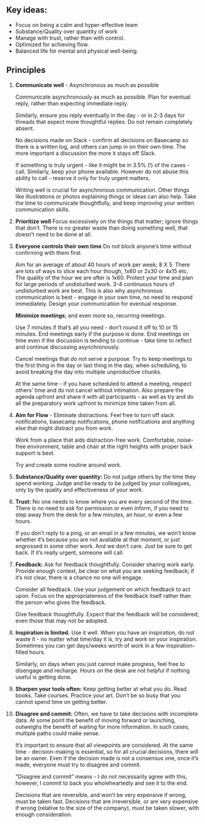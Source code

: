 ## Key ideas:
- Focus on being a calm and hyper-effective team
- Substance/Quality over quantity of work
- Manage with trust, rather than with control.
- Optimized for achieving flow.
- Balanced life for mental and physical well-being.


## Principles
1. **Communicate well** - Asynchronous as much as possible

	Communicate asynchronously as much as possible. Plan for eventual reply, rather than expecting immediate reply. 
	
	Similarly, ensure you reply eventually in the day - or in 2-3 days for threads that expect more thoughtful replies. Do not remain completely absent. 
	
	No decisions made on Slack - confirm all decisions on Basecamp so there is a written log, and others can jump in on their own time. The more important a discussion the more it stays off Slack.  
	
	If something is truly urgent - like it might be in 3.5% (!) of the cases - call. Similarly, keep your phone available. However do not abuse this ability to call - reserve it only for truly urgent matters. 
	
	Writing well is crucial for asynchronous communication. Other things like illustrations or photos explaining things or ideas can also help. Take the time to communicate thoughtfully, and keep improving your written communication skills. 


2. **Prioritize well** Focus excessively on the things that matter; ignore things that don’t. There is no greater waste than doing something well, that doesn’t need to be done at all. 

3. **Everyone controls their own time** Do not block anyone’s time without confirming with them first. 

	Aim for an average of about 40 hours of work per week; 8 X 5. 
	There are lots of ways to slice each hour though, 1x60 or 2x30 or 4x15 etc. The quality of the hour we are after is 1x60. 
	Protect your time and plan for large periods of undisturbed work. 3-4 continuous hours of undisturbed work are best. This is also why asynchronous communication is best - engage in your own time, no need to respond immediately. Design your communication for eventual response. 
	
	**Minimize meetings**; and even more so, recurring meetings. 
	
	Use 7 minutes if that’s all you need - don’t round it off to 10 or 15 minutes. End meetings early if the purpose is done. End meetings on time even if the discussion is tending to continue - take time to reflect and continue discussing asynchronously. 
	
	Cancel meetings that do not serve a purpose. Try to keep meetings to the first thing in the day or last thing in the day, when scheduling, to avoid breaking the day into multiple unproductive chunks. 
	
	At the same time - if you have scheduled to attend a meeting, respect others’ time and do not cancel without intimation. Also prepare the agenda upfront and share it with all participants - as well as try and do all the preparatory work upfront to minimize time taken from all. 

4. **Aim for Flow** -  Eliminate distractions. Feel free to turn off slack notifications, basecamp notifications, phone notifications and anything else that might distract you from work. 
	
	Work from a place that aids distraction-free work. Comfortable, noise-free environment, table and chair at the right heights with proper back support is best. 
	
	Try and create some routine around work. 

5. **Substance/Quality over quantity:** Do not judge others by the time they spend working. Judge and be ready to be judged by your colleagues, only by the quality and effectiveness of your work. 

6. **Trust:** No one needs to know where you are every second of the time. There is no need to ask for permission or even inform, if you need to step away from the desk for a few minutes, an hour, or even a few hours. 

	If you don’t reply to a ping, or an email in a few minutes, we won’t know whether it’s because you are not available at that moment, or just engrossed in some other work. And we don’t care. Just be sure to get back. If it’s really urgent, someone will call. 

7. **Feedback:** Ask for feedback thoughtfully. Consider sharing work early. Provide enough context, be clear on what you are seeking feedback; if it’s not clear, there is a chance no one will engage. 

	Consider all feedback. Use your judgement on which feedback to act upon. Focus on the appropriateness of the feedback itself rather than the person who gives the feedback. 
	
	Give feedback thoughtfully. Expect that the feedback will be considered; even those that may not be adopted.

8. **Inspiration is limited.** Use it well. When you have an inspiration, do not waste it - no matter what time/day it is, try and work on your inspiration. Sometimes you can get days/weeks worth of work in a few inspiration-filled hours. 

	Similarly, on days when you just cannot make progress, feel free to disengage and recharge. Hours on the desk are not helpful if nothing useful is getting done. 

9. **Sharpen your tools often:** Keep getting better at what you do. Read books. Take courses. Practice your art. Don’t be so busy that you cannot spend time on getting better.

10. **Disagree and commit:** Often, we have to take decisions with incomplete data. At some point the benefit of moving forward or launching, outweighs the benefit of waiting for more information. In such cases, multiple paths could make sense. 
	
	It’s important to ensure that all viewpoints are considered. At the same time - decision-making is essential, so for all crucial decisions, there will be an owner. Even if the decision made is not a consensus one, once it’s made, everyone must try to disagree and commit. 
	
	“Disagree and commit” means - I do not necessarily agree with this, however, I commit to back you wholeheartedly and see it to the end. 
	
	Decisions that are reversible, and won’t be very expensive if wrong, must be taken fast. Decisions that are irreversible, or are very expensive if wrong (relative to the size of the company), must be taken slower, with enough consideration.
